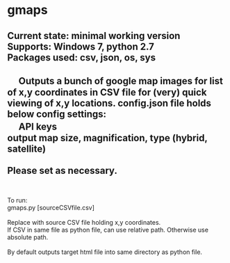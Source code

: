 # gmaps
Current state: minimal working version<br>
Supports: Windows 7, python 2.7<br>
Packages used: csv, json, os, sys<br><br>　
Outputs a bunch of google map images for list of x,y coordinates in CSV file for (very) quick viewing of x,y locations.
config.json file holds below config settings:<br>　
API keys<br>
output map size, magnification, type (hybrid, satellite)<br><br>
Please set as necessary.<br>　
--------
To run:<br>
gmaps.py [sourceCSVfile.csv]<br><br>
Replace with source CSV file holding x,y coordinates.<br>
If CSV in same file as python file, can use relative path. Otherwise use absolute path.<br><br>
By default outputs target html file into same directory as python file.


